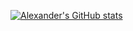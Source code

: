 [![Alexander's GitHub stats](https://github-readme-stats.vercel.app/api?username=Arsonolace)](https://github.com/anuraghazra/github-readme-stats)
